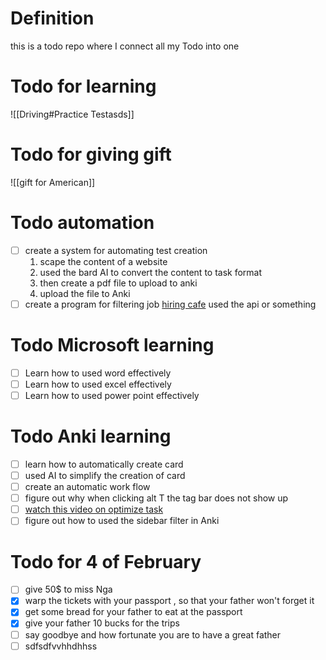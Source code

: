 # Definition  
this is a todo  repo where I connect all my Todo into one 


# Todo for learning 
![[Driving#Practice Testasds]]



# Todo for giving gift 
![[gift for American]]
# Todo automation 
- [ ] create a system  for  automating test creation 
	1. scape the content of a website 
	2. used the bard AI to convert the content to task format 
	3. then create a pdf file to upload to anki 
	4. upload the file to Anki 
- [ ] create a program for filtering job [hiring cafe](https://hiring.cafe/?searchState=%7B%22searchQuery%22%3A%22firmware%22%2C%22seniorityLevel%22%3A%5B%22No+Prior+Experience+Required%22%2C%22Entry+Level%22%5D%7D) used the api or something  

# Todo Microsoft learning 
- [ ] Learn how to used word effectively 
- [ ] Learn  how to used  excel effectively 
- [ ] Learn how to used  power point effectively  

# Todo  Anki  learning 
- [ ] learn  how to automatically create card 
- [ ] used AI to simplify the creation  of card  
- [ ] create an automatic work flow  
- [ ] figure out why when clicking alt T the tag bar does not  show up 
- [ ] [watch this video on optimize task](https://www.youtube.com/watch?v=NHpl-j9pULU) 
- [ ] figure out how to used the sidebar filter in Anki 

# Todo for 4 of February   
- [ ] give 50$ to miss Nga 
- [x] warp the tickets with your passport , so that your father won't forget it 
- [x] get some bread for your father to eat at the passport 
- [x] give your father 10 bucks for the trips 
- [ ] say goodbye and how fortunate you are to have a great father 
- [ ] sdfsdfvvhhdhhss